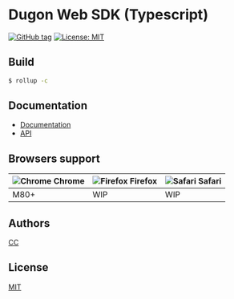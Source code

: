 # Dugon Web SDK (Typescript)

[![GitHub tag](https://img.shields.io/github/tag/0-u-0/dugon-web-sdk.svg)](https://github.com/0-u-0/dugon-web-sdk)
[![License: MIT](https://img.shields.io/badge/License-MIT-yellow.svg)](https://opensource.org/licenses/MIT)

## Build

```bash
$ rollup -c
```

## Documentation

- [Documentation](https://dugon.one/#/client_overview)
- [API](#)

## Browsers support

| ![Chrome](https://raw.githubusercontent.com/alrra/browser-logos/master/src/chrome/chrome_48x48.png) Chrome | ![Firefox](https://raw.githubusercontent.com/alrra/browser-logos/master/src/firefox/firefox_48x48.png) Firefox  | ![Safari](https://raw.githubusercontent.com/alrra/browser-logos/master/src/safari/safari_48x48.png) Safari |
| --- | --- | --- | 
| M80+ | WIP | WIP |
## Authors

[CC](https://crater.one)

## License

[MIT](./LICENSE)